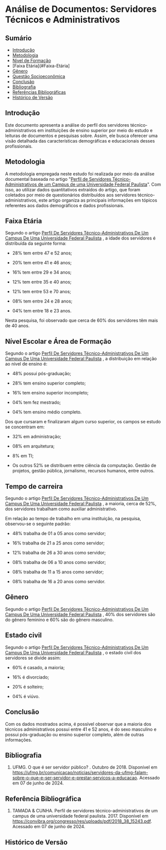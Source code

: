 # Análise de Documentos: Servidores Técnicos e Administrativos

## Sumário

* [Introdução](#Introdução)
* [Metodologia](#Metodologia)
* [Nível de Formação](#Nível-de-Formação)
* [Faixa Etária](#Faixa-Etária]
* [Gênero](#Gênero)
* [Questão Socioeconômica](Questão-Socioeconômica)
* [Conclusão](#Conclusão)
* [Bibliografia](#Bibliografia)
* [Referências Bibliográficas](#Referências-Bibliográficas)
* [Histórico de Versão](#Histórico-de-Versão)


## Introdução

Este documento apresenta a análise do perfil dos servidores técnico-administrativos em instituições de ensino superior por meio do estudo e leituras de documentos e pesquisas sobre. Assim, ele busca oferecer uma visão detalhada das características demográficas e educacionais desses profissionais.

## Metodologia

A metodologia empregada neste estudo foi realizada por meio da análise documental baseada no artigo "[Perfil de Servidores Técnico-Administrativos de um Campus de uma Universidade Federal Paulista](https://convibra.org/congresso/res/uploads/pdf/2018_38_15243.pdf)". Com isso, ao utilizar dados quantitativos extraídos do artigo, que foram coletados por meio de questionários distribuídos aos servidores técnico-administrativos, este artigo organiza as principais informações em tópicos referentes aos dados demográficos e dados profissionais.

## Faixa Etária

Segundo o artigo [Perfil De Servidores Técnico-Administrativos De Um Campus De Uma Universidade Federal Paulista](https://convibra.org/congresso/res/uploads/pdf/2018_38_15243.pdf) , a idade dos servidores é distribuída da seguinte forma:

- 28% tem entre 47 e 52 anos;

- 20% tem entre 41 e 46 anos;

- 16% tem entre 29 e 34 anos;

- 12% tem entre 35 e 40 anos;

- 12% tem entre 53 e 70 anos;

- 08% tem entre 24 e 28 anos;

- 04% tem entre 18 e 23 anos.

Nesta pesquisa, foi observado que cerca de 60% dos servidores têm mais de 40 anos.

## Nível Escolar e Área de Formação

Segundo o artigo [Perfil De Servidores Técnico-Administrativos De Um Campus De Uma Universidade Federal Paulista](https://convibra.org/congresso/res/uploads/pdf/2018_38_15243.pdf) , a distribuição em relação ao nível de ensino é:

- 48% possui pós-graduação;

- 28% tem ensino superior completo;

- 16% tem ensino superior incompleto;

- 04% tem fez mestrado;

- 04% tem ensino médio completo.

Dos que cursaram e finalizaram algum curso superior, os campos se estudo se concentram em:

- 32% em administração;

- 08% em arquitetura;

- 8% em TI;

- Os outros 52% se distribuem entre ciência da computação. Gestão de projetos, gestão pública, jornalismo, recursos humanos, entre outros.

## Tempo de carreira

Segundo o artigo [Perfil De Servidores Técnico-Administrativos De Um Campus De Uma Universidade Federal Paulista](https://convibra.org/congresso/res/uploads/pdf/2018_38_15243.pdf) , a maioria, cerca de 52%, dos servidores trabalham como auxiliar administrativo.

Em relação ao tempo de trabalho em uma instituição, na pesquisa, observou-se o seguinte padrão:


- 48% trabalha de 01 a 05 anos como servidor;

- 16% trabalha de 21 a 25 anos como servidor;

- 12% trabalha de 26 a 30 anos como servidor;

- 08% trabalha de 06 a 10 anos como servidor;

- 08% trabalha de 11 a 15 anos como servidor;

- 08% trabalha de 16 a 20 anos como servidor.


## Gênero

Segundo o artigo [Perfil De Servidores Técnico-Administrativos De Um Campus De Uma Universidade Federal Paulista](https://convibra.org/congresso/res/uploads/pdf/2018_38_15243.pdf) , 40% dos servidores são do gênero feminino e 60% são do gênero masculino.

## Estado civil


Segundo o artigo [Perfil De Servidores Técnico-Administrativos De Um Campus De Uma Universidade Federal Paulista](https://convibra.org/congresso/res/uploads/pdf/2018_38_15243.pdf) , o estado civil dos servidores se divide assim:


- 60% é casado, a maioria;

- 16% é divorciado;

- 20% é solteiro;

- 04% é viúvo.


## Conclusão


Com os dados mostrados acima, é possível observar que a maioria dos técnicos administrativos possui entre 41 e 52 anos, é do sexo masculino e possui pós-graduação ou ensino superior completo, além de outras informações.


## Bibliografia

1. UFMG. O que é ser servidor público? . Outubro de 2018. Disponível em <https://ufmg.br/comunicacao/noticias/servidores-da-ufmg-falam-sobre-o-que-e-ser-servidor-e-prestar-servicos-a-educacao>. Acessado em 07 de junho de 2024.


## Referência Bibliográfica

1. TAMADA & CUNHA. Perfil de servidores técnico-administrativos de um campus de uma universidade federal paulista. 2017. Disponível em https://convibra.org/congresso/res/uploads/pdf/2018_38_15243.pdf. Acessado em 07 de junho de 2024.

## Histórico de Versão


